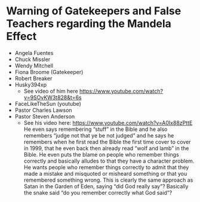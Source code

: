  #  Warning of Gatekeepers and False Teachers regarding the Mandela Effect
 
 - Angela Fuentes
 - Chuck Missler
 - Wendy Mitchell
 - Fiona Broome (Gatekeeper)
 - Robert Breaker
 - Husky394xp
   - See video of him here https://www.youtube.com/watch?v=9SOvKW3t828&t=6s
 - FaceLikeTheSun (youtube)
 - Pastor Charles Lawson
 - Pastor Steven Anderson
   - See his video here: https://www.youtube.com/watch?v=A0Ix88zPttE
He even says remembering “stuff” in the Bible and he also remembers “judge not that ye be not judged” and he says he remembers when he first read the Bible the first time cover to cover in 1999, that he even back then already read “wolf and lamb” in the Bible.
He even puts the blame on people who remember things correctly and basically alludes to that they have a character problem.
He wants people who remember things correctly to admit that they made a mistake and misquoted or misheard something or that you remembered something wrong.
This is clearly the same approach as Satan in the Garden of Eden, saying “did God really say”? Basically the snake said “do you remember correctly what God said”?
